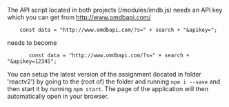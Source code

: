 The API script located in both projects (/modules/imdb.js) needs an API key which you can get from http://www.omdbapi.com/
        
        const data = "http://www.omdbapi.com/?s=" + search + "&apikey=";
        
   
   
   needs to become
   
   
           const data = "http://www.omdbapi.com/?s=" + search + "&apikey=12345";


You can setup the latest version of the assignment (located in folder 'reactv2') by going to the (root of) the folder and
running ``npm i --save`` and then start it by running ``npm start``. The page of the application will then automatically open in your browser.
